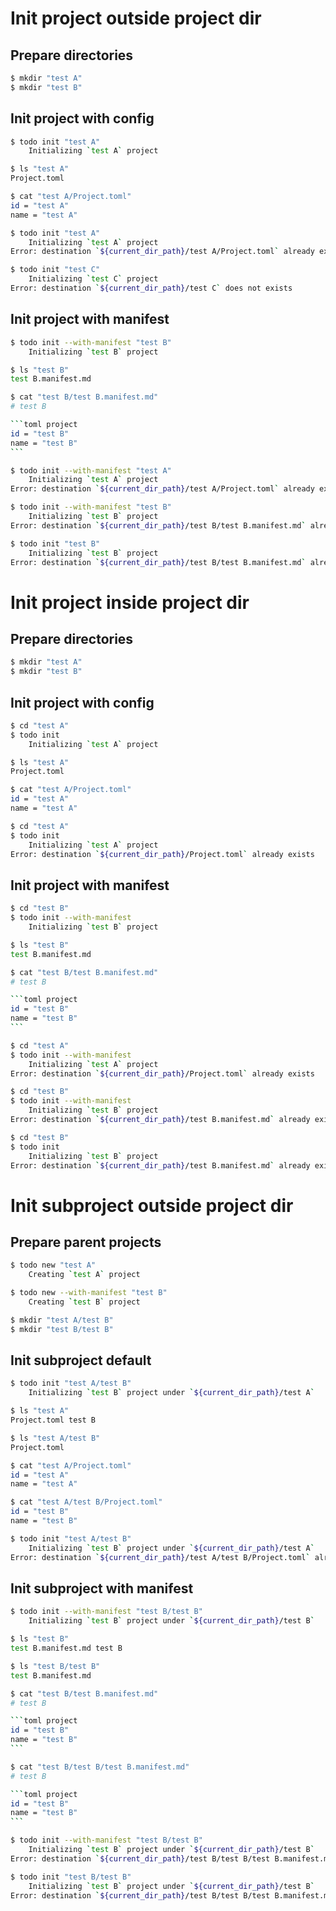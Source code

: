 # Init project outside project dir

## Prepare directories

```sh
$ mkdir "test A"
$ mkdir "test B"
```

## Init project with config

```sh
$ todo init "test A"
    Initializing `test A` project
```

```sh
$ ls "test A"
Project.toml
```

```sh
$ cat "test A/Project.toml"
id = "test A"
name = "test A"
```

```sh
$ todo init "test A"
    Initializing `test A` project
Error: destination `${current_dir_path}/test A/Project.toml` already exists
```

```sh
$ todo init "test C"
    Initializing `test C` project
Error: destination `${current_dir_path}/test C` does not exists
```

## Init project with manifest

```sh
$ todo init --with-manifest "test B"
    Initializing `test B` project
```

```sh
$ ls "test B"
test B.manifest.md
```

````sh
$ cat "test B/test B.manifest.md"
# test B

```toml project
id = "test B"
name = "test B"
```
````

```sh
$ todo init --with-manifest "test A"
    Initializing `test A` project
Error: destination `${current_dir_path}/test A/Project.toml` already exists
```

```sh
$ todo init --with-manifest "test B"
    Initializing `test B` project
Error: destination `${current_dir_path}/test B/test B.manifest.md` already exists
```

```sh
$ todo init "test B"
    Initializing `test B` project
Error: destination `${current_dir_path}/test B/test B.manifest.md` already exists
```

# Init project inside project dir

## Prepare directories

```sh
$ mkdir "test A"
$ mkdir "test B"
```

## Init project with config

```sh
$ cd "test A"
$ todo init
    Initializing `test A` project
```

```sh
$ ls "test A"
Project.toml
```

```sh
$ cat "test A/Project.toml"
id = "test A"
name = "test A"
```

```sh
$ cd "test A"
$ todo init
    Initializing `test A` project
Error: destination `${current_dir_path}/Project.toml` already exists
```

## Init project with manifest

```sh
$ cd "test B"
$ todo init --with-manifest
    Initializing `test B` project
```

```sh
$ ls "test B"
test B.manifest.md
```

````sh
$ cat "test B/test B.manifest.md"
# test B

```toml project
id = "test B"
name = "test B"
```
````

```sh
$ cd "test A"
$ todo init --with-manifest
    Initializing `test A` project
Error: destination `${current_dir_path}/Project.toml` already exists
```

```sh
$ cd "test B"
$ todo init --with-manifest
    Initializing `test B` project
Error: destination `${current_dir_path}/test B.manifest.md` already exists
```

```sh
$ cd "test B"
$ todo init
    Initializing `test B` project
Error: destination `${current_dir_path}/test B.manifest.md` already exists
```

# Init subproject outside project dir

## Prepare parent projects

```sh
$ todo new "test A"
    Creating `test A` project
```

```sh
$ todo new --with-manifest "test B"
    Creating `test B` project
```

```sh
$ mkdir "test A/test B"
$ mkdir "test B/test B"
```

## Init subproject default

```sh
$ todo init "test A/test B"
    Initializing `test B` project under `${current_dir_path}/test A`
```

```sh
$ ls "test A"
Project.toml test B
```

```sh
$ ls "test A/test B"
Project.toml
```

```sh
$ cat "test A/Project.toml"
id = "test A"
name = "test A"
```

```sh
$ cat "test A/test B/Project.toml"
id = "test B"
name = "test B"
```

```sh
$ todo init "test A/test B"
    Initializing `test B` project under `${current_dir_path}/test A`
Error: destination `${current_dir_path}/test A/test B/Project.toml` already exists
```

## Init subproject with manifest

```sh
$ todo init --with-manifest "test B/test B"
    Initializing `test B` project under `${current_dir_path}/test B`
```

```sh
$ ls "test B"
test B.manifest.md test B
```

```sh
$ ls "test B/test B"
test B.manifest.md
```

````sh
$ cat "test B/test B.manifest.md"
# test B

```toml project
id = "test B"
name = "test B"
```
````

````sh
$ cat "test B/test B/test B.manifest.md"
# test B

```toml project
id = "test B"
name = "test B"
```
````

```sh
$ todo init --with-manifest "test B/test B"
    Initializing `test B` project under `${current_dir_path}/test B`
Error: destination `${current_dir_path}/test B/test B/test B.manifest.md` already exists
```

```sh
$ todo init "test B/test B"
    Initializing `test B` project under `${current_dir_path}/test B`
Error: destination `${current_dir_path}/test B/test B/test B.manifest.md` already exists
```
